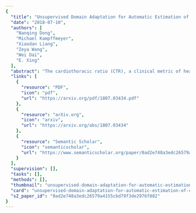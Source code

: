 ```yaml
---
{
  "title": "Unsupervised Domain Adaptation for Automatic Estimation of Cardiothoracic Ratio",
  "date": "2018-07-10",
  "authors": [
    "Nanqing Dong",
    "Michael Kampffmeyer",
    "Xiaodan Liang",
    "Zeya Wang",
    "Wei Dai",
    "E. Xing"
  ],
  "abstract": "The cardiothoracic ratio (CTR), a clinical metric of heart size in chest X-rays (CXRs), is a key indicator of cardiomegaly. Manual measurement of CTR is time-consuming and can be affected by human subjectivity, making it desirable to design computer-aided systems that assist clinicians in the diagnosis process. Automatic CTR estimation through chest organ segmentation, however, requires large amounts of pixel-level annotated data, which is often unavailable. To alleviate this problem, we propose an unsupervised domain adaptation framework based on adversarial networks. The framework learns domain invariant feature representations from openly available data sources to produce accurate chest organ segmentation for unlabeled datasets. Specifically, we propose a model that enforces our intuition that prediction masks should be domain independent. Hence, we introduce a discriminator that distinguishes segmentation predictions from ground truth masks. We evaluate our system’s prediction based on the assessment of radiologists and demonstrate the clinical practicability for the diagnosis of cardiomegaly. We finally illustrate on the JSRT dataset that the semi-supervised performance of our model is also very promising.",
  "links": [
    {
      "resource": "PDF",
      "icon": "pdf",
      "url": "https://arxiv.org/pdf/1807.03434.pdf"
    },
    {
      "resource": "arXiv.org",
      "icon": "arxiv",
      "url": "https://arxiv.org/abs/1807.03434"
    },
    {
      "resource": "Semantic Scholar",
      "icon": "semanticscholar",
      "url": "https://www.semanticscholar.org/paper/0ad2e748a3edc26579a4155cbd79f3de2976f882"
    }
  ],
  "supervision": [],
  "tasks": [],
  "methods": [],
  "thumbnail": "unsupervised-domain-adaptation-for-automatic-estimation-of-cardiothoracic-ratio-thumb.jpg",
  "card": "unsupervised-domain-adaptation-for-automatic-estimation-of-cardiothoracic-ratio-card.jpg",
  "s2_paper_id": "0ad2e748a3edc26579a4155cbd79f3de2976f882"
}
---
```


